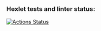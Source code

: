 ### Hexlet tests and linter status:
[![Actions Status](https://github.com/MarkinIA/java-project-78/actions/workflows/hexlet-check.yml/badge.svg)](https://github.com/MarkinIA/java-project-78/actions)